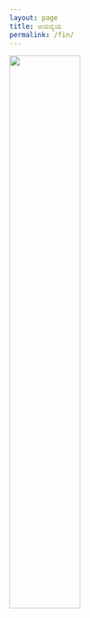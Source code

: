 ```yaml
---
layout: page
title: ಆಯವ್ಯಯ
permalink: /fin/
---
```


<img src="https://raw.githubusercontent.com/myfellowship/myfellowship/master/assets/48.jpg" width="50%">
